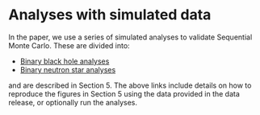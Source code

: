 # Analyses with simulated data

In the paper, we use a series of simulated analyses to validate Sequential
Monte Carlo. These are divided into:

- [Binary black hole analyses](bbh_analyses.md)
- [Binary neutron star analyses](bns_analyses.md)

and are described in Section 5. The above links include details on how to reproduce
the figures in Section 5 using the data provided in the data release, or optionally
run the analyses.
